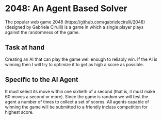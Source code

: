 2048: An Agent Based Solver
=======================
The popular web game 2048 (https://github.com/gabrielecirulli/2048)
(designed by Gabriele Cirulli) is a game in which a single player plays against the randomness of the game.

Task at hand
------------
Creating an AI that can play the game well enough to reliably win.
 If the AI is winning then I will try to optimize it to get as high a score as possible.

Specific to the AI Agent
------------------------
It must select its move within one sixtieth of a second
(that is, it must make 60 moves a second or more). Since the game is random we will test the agent a
 number of times to collect a set of scores. All agents capable of winning the game will be submitted
 to a friendly in­class competition for highest score.
